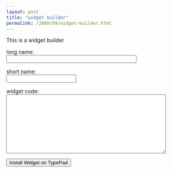 ```yaml
---
layout: post
title: "widget builder"
permalink: /2008/09/widget-builder.html
---
```


<p>This is a widget builder</p>

<form action="https://www.typepad.com/t/app/weblog/design/widgets" method="post">

<input type="hidden" name="service_key" value="52616e646f6d49566201f9875eb77a5171e15112752d73ac1eae6ed97b810a8fea7dfdaf019e8d4e" />
<input type="hidden" name="service_name" value="Sippey" />
<input type="hidden" name="service_url" value="http://sippey.typepad.com/" />

<p>
long name:<br />
<input type="text" name="long_name" size="40">
</p>

<p>
short name:<br />
<input type="text" name="short_name" size="20">
</p>

<p>
widget code:<br />
<textarea rows="10" cols="50" name="content"></textarea>
</p>

<p>
<input type="submit" name="submit" value="Install Widget on TypePad" />
</p>

<input type="hidden" name="return_url" value="http://sippey.typepad.com/" />

</form>


